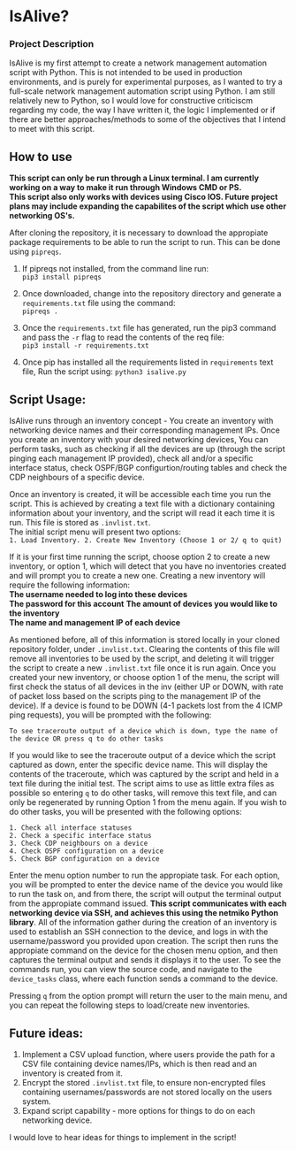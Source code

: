 # IsAlive?  

### Project Description  
IsAlive is my first attempt to create a network management automation script with Python. This is not intended to be used in production environments, and is purely for experimental purposes, as I wanted to try a full-scale network management automation script using Python. I am still relatively new to Python, so I would love for constructive criticiscm regarding my code, the way I have written it, the logic I implemented or if there are better approaches/methods to some of the objectives that I intend to meet with this script.  

## How to use  
**This script can only be run through a Linux terminal. I am currently working on a way to make it run through Windows CMD or PS.**  
**This script also only works with devices using Cisco IOS. Future project plans may include expanding the capabilites of the script which use other networking OS's.**  

After cloning the repository, it is necessary to download the appropiate package requirements to be able to run the script to run. This can be done using `pipreqs`.  

1. If pipreqs not installed, from the command line run:  
`pip3 install pipreqs`  

2. Once downloaded, change into the repository directory and generate a `requirements.txt` file using the command:  
`pipreqs .`  

3. Once the `requirements.txt` file has generated, run the pip3 command and pass the `-r` flag to read the contents of the req file:  
`pip3 install -r requirements.txt`  

4. Once pip has installed all the requirements listed in `requirements` text file, Run the script using:
`python3 isalive.py`  

## Script Usage:  
IsAlive runs through an inventory concept - You create an inventory with networking device names and their corresponding management IPs. Once you create an inventory with your desired networking devices, You can perform tasks, such as checking if all the devices are up (through the script pinging each management IP provided), check all and/or a specific interface status, check OSPF/BGP configurtion/routing tables and check the CDP neighbours of a specific device.  

Once an inventory is created, it will be accessible each time you run the script. This is achieved by creating a text file with a dictionary containing information about your inventory, and the script will read it each time it is run. This file is stored as `.invlist.txt`.  
The initial script menu will present two options:  
`1. Load Inventory. 2. Create New Inventory (Choose 1 or 2/ q to quit)`  

If it is your first time running the script, choose option 2 to create a new inventory, or option 1, which will detect that you have no inventories created and will prompt you to create a new one. Creating a new inventory will require the following information:  
**The username needed to log into these devices**  
**The password for this account**
**The amount of devices you would like to the inventory**  
**The name and management IP of each device**  

As mentioned before, all of this information is stored locally in your cloned repository folder, under `.invlist.txt`. Clearing the contents of this file will remove all inventories to be used by the script, and deleting it will trigger the script to create a new `.invlist.txt` file once it is run again. Once you created your new inventory, or choose option 1 of the menu, the script will first check the status of all devices in the inv (either UP or DOWN, with rate of packet loss based on the scripts ping to the management IP of the device). If a device is found to be DOWN (4-1 packets lost from the 4 ICMP ping requests), you will be prompted with the following:  

`To see traceroute output of a device which is down, type the name of the device OR press q to do other tasks`  

If you would like to see the traceroute output of a device which the script captured as down, enter the specific device name. This will display the contents of the traceroute, which was captured by the script and held in a text file during the initial test. The script aims to use as little extra files as possible so entering `q` to do other tasks, will remove this text file, and can only be regenerated by running Option 1 from the menu again. If you wish to do other tasks, you will be presented with the following options:  

`1. Check all interface statuses`   
`2. Check a specific interface status`  
`3. Check CDP neighbours on a device`  
`4. Check OSPF configuration on a device`  
`5. Check BGP configuration on a device`  

Enter the menu option number to run the appropiate task. For each option, you will be prompted to enter the device name of the device you would like to run the task on, and from there, the script will output the terminal output from the appropiate command issued. **This script communicates with each networking device via SSH, and achieves this using the netmiko Python library**. All of the information gather during the creation of an inventory is used to establish an SSH connection to the device, and logs in with the username/password you provided upon creation. The script then runs the appropiate command on the device for the chosen menu option, and then captures the terminal output and sends it displays it to the user. To see the commands run, you can view the source code, and navigate to the `device_tasks` class, where each function sends a command to the device.  

Pressing `q` from the option prompt will return the user to the main menu, and you can repeat the following steps to load/create new inventories.  

## Future ideas:  
1. Implement a CSV upload function, where users provide the path for a CSV file containing device names/IPs, which is then read and an inventory is created from it.  
2. Encrypt the stored `.invlist.txt` file, to ensure non-encrypted files containing usernames/passwords are not stored locally on the users system.  
3. Expand script capability - more options for things to do on each networking device.  

I would love to hear ideas for things to implement in the script!






